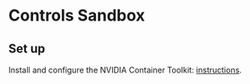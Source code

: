 # Controls Sandbox

## Set up
Install and configure the NVIDIA Container Toolkit: [instructions](https://docs.nvidia.com/datacenter/cloud-native/container-toolkit/latest/install-guide.html#installing-the-nvidia-container-toolkit).


